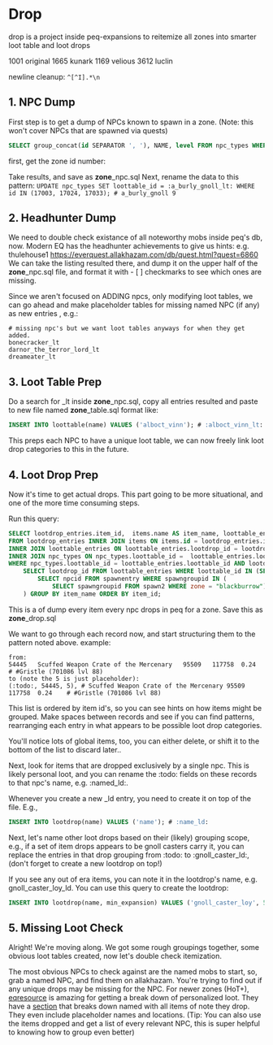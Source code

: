 # Drop
drop is a project inside peq-expansions to reitemize all zones into smarter loot table and loot drops


1001 original
1665 kunark
1169 velious
3612 luclin


newline cleanup: `^[^I].*\n`

## 1. NPC Dump

First step is to get a dump of NPCs known to spawn in a zone. (Note: this won't cover NPCs that are spawned via quests)
```sql
SELECT group_concat(id SEPARATOR ', '), NAME, level FROM npc_types WHERE id IN (SELECT npcid FROM spawnentry WHERE spawngroupid IN (SELECT spawngroupid FROM spawn2 WHERE zone = "blackburrow")) GROUP BY NAME;
```

first, get the zone id number:

Take results, and save as **zone**_npc.sql
Next, rename the data to this pattern: `UPDATE npc_types SET loottable_id = :a_burly_gnoll_lt: WHERE id IN (17003, 17024, 17033); # a_burly_gnoll 9`

## 2. Headhunter Dump

We need to double check existance of all noteworthy mobs inside peq's db, now. Modern EQ has the headhunter achievements to give us hints: e.g. thulehouse1 https://everquest.allakhazam.com/db/quest.html?quest=6860
We can take the listing resulted there, and dump it on the upper half of the **zone**_npc.sql file, and format it with - [ ] checkmarks to see which ones are missing.

Since we aren't focused on ADDING npcs, only modifying loot tables, we can go ahead and make placeholder tables for missing named NPC (if any) as new entries , e.g.:
```
# missing npc's but we want loot tables anyways for when they get added.
bonecracker_lt
darnor_the_terror_lord_lt
dreameater_lt
```

## 3. Loot Table Prep

Do a search for _lt inside **zone**_npc.sql, copy all entries resulted and paste to new file named **zone**_table.sql
format like: 
```sql
INSERT INTO loottable(name) VALUES ('alboct_vinn'); # :alboct_vinn_lt:
```

This preps each NPC to have a unique loot table, we can now freely link loot drop categories to this in the future.

## 4. Loot Drop Prep

Now it's time to get actual drops. This part going to be more situational, and one of the more time consuming steps.

Run this query:
```sql
SELECT lootdrop_entries.item_id,  items.name AS item_name, loottable_entries.loottable_id, lootdrop_entries.lootdrop_id, lootdrop_entries.chance, group_concat(concat("# ", npc_types.name, " (", npc_types.id, " lvl ", npc_types.level ,")") SEPARATOR ', ') AS npc
FROM lootdrop_entries INNER JOIN items ON items.id = lootdrop_entries.item_id 
INNER JOIN loottable_entries ON loottable_entries.lootdrop_id = lootdrop_entries.lootdrop_id 
INNER JOIN npc_types ON npc_types.loottable_id =  loottable_entries.loottable_id 
WHERE npc_types.loottable_id = loottable_entries.loottable_id AND lootdrop_entries.lootdrop_id IN(
    SELECT lootdrop_id FROM loottable_entries WHERE loottable_id IN (SELECT loottable_id FROM npc_types WHERE id IN (
        SELECT npcid FROM spawnentry WHERE spawngroupid IN (
            SELECT spawngroupid FROM spawn2 WHERE zone = "blackburrow")))
    ) GROUP BY item_name ORDER BY item_id; 
```

This is a of dump every item every npc drops in peq for a zone. Save this as **zone**_drop.sql

We want to go through each record now, and start structuring them to the pattern noted above.
example:
```
from: 
54445	Scuffed Weapon Crate of the Mercenary	95509	117758	0.24	# #Gristle (701086 lvl 88)
to (note the 5 is just placeholder):
(:todo:, 54445, 5), # Scuffed Weapon Crate of the Mercenary	95509	117758	0.24	# #Gristle (701086 lvl 88)
```

This list is ordered by item id's, so you can see hints on how items might be grouped. 
Make spaces between records and see if you can find patterns, rearranging each entry in what appears to be possible loot drop categories.

You'll notice lots of global items, too, you can either delete, or shift it to the bottom of the list to discard later..

Next, look for items that are dropped exclusively by a single npc. This is likely personal loot, and you can rename the :todo: fields on these records to that npc's name, e.g. :named_ld:.

Whenever you create a new _ld entry, you need to create it on top of the file. E.g., 
```sql
INSERT INTO lootdrop(name) VALUES ('name'); # :name_ld:
```

Next, let's name other loot drops based on their (likely) grouping scope, e.g., if a set of item drops appears to be gnoll casters carry it, you can replace the entries in that drop grouping from :todo: to :gnoll_caster_ld:, (don't forget to create a new lootdrop on top!)

If you see any out of era items, you can note it in the lootdrop's name, e.g. gnoll_caster_loy_ld. You can use this query to create the lootdrop:
```sql
INSERT INTO lootdrop(name, min_expansion) VALUES ('gnoll_caster_loy', 5); # :gnoll_cast_loy_ld:
```

## 5. Missing Loot Check

Alright! We're moving along. We got some rough groupings together, some obvious loot tables created, now let's double check itemization.

The most obvious NPCs to check against are the named mobs to start, so, grab a named NPC, and find them on allakhazam. You're trying to find out if any unique drops may be missing for the NPC.
For newer zones (HoT+), [eqresource](https://hot.eqresource.com/) is amazing for getting a break down of personalized loot. They have a [section](https://hot.eqresource.com/allnamehotlower.php) that breaks down named with all items of note they drop. They even include placeholder names and locations. (Tip: You can also use the items dropped and get a list of every relevant NPC, this is super helpful to knowing how to group even better)

